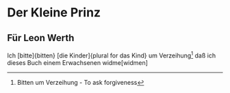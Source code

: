 # Der Kleine Prinz

## Für Leon Werth
 
Ich [bitte]{bitten} [die Kinder]{plural for das Kind} um Verzeihung[^1] daß ich dieses Buch einem Erwachsenen widme[widmen]

[^1]: Bitten um Verzeihung - To ask forgiveness